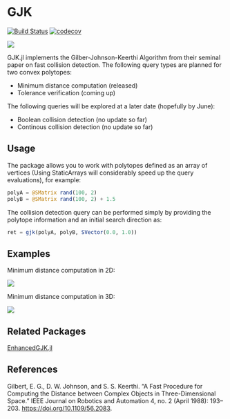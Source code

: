 # GJK

[![Build Status](https://travis-ci.org/arlk/GJK.jl.svg?branch=master)](https://travis-ci.org/arlk/GJK.jl) [![codecov](https://codecov.io/gh/arlk/GJK.jl/branch/master/graph/badge.svg)](https://codecov.io/gh/arlk/GJK.jl)

![](https://github.com/arlk/GJK.jl/raw/master/readme/collision2d.gif)

GJK.jl implements the Gilber-Johnson-Keerthi Algorithm from their seminal paper on fast collision detection. The following query types are planned for two convex polytopes:
 - Minimum distance computation (released)
 - Tolerance verification (coming up)

The following queries will be explored at a later date (hopefully by June):
 - Boolean collision detection (no update so far)
 - Continous collision detection (no update so far)

## Usage

The package allows you to work with polytopes defined as an array of vertices (Using StaticArrays will considerably speed up the query evaluations), for example:
```julia
polyA = @SMatrix rand(100, 2)
polyB = @SMatrix rand(100, 2) + 1.5
```

The collision detection query can be performed simply by providing the polytope information and an initial search direction as:
```julia
ret = gjk(polyA, polyB, SVector(0.0, 1.0))
```

## Examples

Minimum distance computation in 2D:

![](https://github.com/arlk/GJK.jl/raw/master/readme/collision2d.png)

Minimum distance computation in 3D:

![](https://github.com/arlk/GJK.jl/raw/master/readme/collision3d.png)

## Related Packages

[EnhancedGJK.jl](https://github.com/rdeits/EnhancedGJK.jl)

## References

Gilbert, E. G., D. W. Johnson, and S. S. Keerthi. “A Fast Procedure for Computing the Distance between Complex Objects in Three-Dimensional Space.” IEEE Journal on Robotics and Automation 4, no. 2 (April 1988): 193–203. https://doi.org/10.1109/56.2083.
